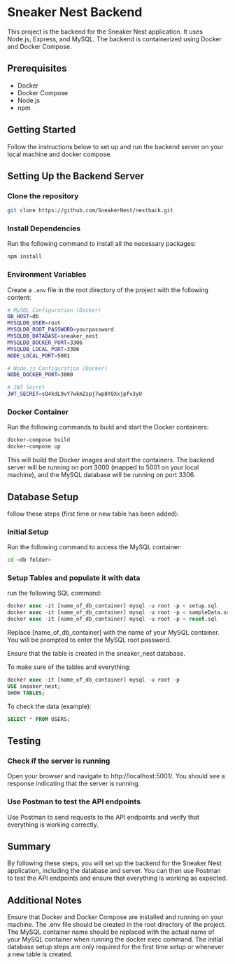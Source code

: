 # Sneaker Nest Backend

This project is the backend for the Sneaker Nest application. It uses Node.js, Express, and MySQL. The backend is containerized using Docker and Docker Compose.

## Prerequisites

- Docker
- Docker Compose
- Node.js
- npm

## Getting Started
Follow the instructions below to set up and run the backend server on your local machine and docker compose.

## Setting Up the Backend Server

### Clone the repository
```bash
git clone https://github.com/SneakerNest/nestback.git
```
### Install Dependencies
Run the following command to install all the necessary packages:
```bash
npm install
```
### Environment Variables

Create a `.env` file in the root directory of the project with the following content:

```bash
# MySQL Configuration (Docker)
DB_HOST=db
MYSQLDB_USER=root
MYSQLDB_ROOT_PASSWORD=yourpassword
MYSQLDB_DATABASE=sneaker_nest
MYSQLDB_DOCKER_PORT=3306
MYSQLDB_LOCAL_PORT=3306
NODE_LOCAL_PORT=5001

# Node.js Configuration (Docker)
NODE_DOCKER_PORT=3000

# JWT Secret
JWT_SECRET=sQ4kdL9vY7wkmZspj7wp8YQXxjpfv3yU
```

### Docker Container 

Run the following commands to build and start the Docker containers:
```bash
docker-compose build
docker-compose up
```
This will build the Docker images and start the containers. The backend server will be running on port 3000 (mapped to 5001 on your local machine), and the MySQL database will be running on port 3306.

## Database Setup
follow these steps (first time or new table has been added):

### Initial Setup

Run the following command to access the MySQL container:
```bash
cd <db folder>
```

### Setup Tables and populate it with data 

run the following SQL command:
```sql
docker exec -it [name_of_db_container] mysql -u root -p < setup.sql
docker exec -it [name_of_db_container] mysql -u root -p < sampleData.sql
docker exec -it [name_of_db_container] mysql -u root -p < reset.sql
```

Replace [name_of_db_container] with the name of your MySQL container. You will be prompted to enter the MySQL root password.

Ensure that the table is created in the sneaker_nest database.

To make sure of the tables and everything: 

```sql
docker exec -it [name_of_db_container] mysql -u root -p
USE sneaker_nest;
SHOW TABLES;
```
To check the data (example):

```sql
SELECT * FROM USERS;
```

## Testing 

### Check if the server is running

Open your browser and navigate to http://localhost:5001/. You should see a response indicating that the server is running.

### Use Postman to test the API endpoints

Use Postman to send requests to the API endpoints and verify that everything is working correctly.

## Summary

By following these steps, you will set up the backend for the Sneaker Nest application, including the database and server. You can then use Postman to test the API endpoints and ensure that everything is working as expected.

## Additional Notes

Ensure that Docker and Docker Compose are installed and running on your machine.
The .env file should be created in the root directory of the project.
The MySQL container name should be replaced with the actual name of your MySQL container when running the docker exec command.
The initial database setup steps are only required for the first time setup or whenever a new table is created.